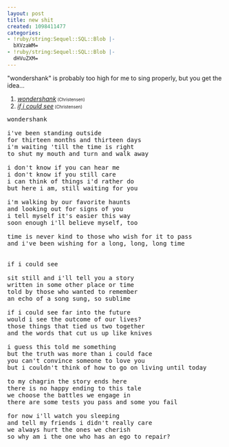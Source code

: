 ```yaml
---
layout: post
title: new shit
created: 1098411477
categories:
- !ruby/string:Sequel::SQL::Blob |-
  bXVzaWM=
- !ruby/string:Sequel::SQL::Blob |-
  dHVuZXM=
---
```

<p>"wondershank" is probably too high for me to sing properly, but you get the idea...</p>

<OL>
<LI><A href="http://bubblehouse.org/cgi-bin/download.cgi/wondershank.mp3"><i>wondershank</i></A><font SIZE=1> (Christensen)</font>
<LI><A href="http://bubblehouse.org/cgi-bin/download.cgi/ificouldsee.mp3"><i>if i could see</i></A><font SIZE=1> (Christensen)</font>
</OL>

<pre>
wondershank

i've been standing outside
for thirteen months and thirteen days
i'm waiting 'till the time is right
to shut my mouth and turn and walk away

i don't know if you can hear me
i don't know if you still care
i can think of things i'd rather do
but here i am, still waiting for you

i'm walking by our favorite haunts
and looking out for signs of you
i tell myself it's easier this way
soon enough i'll believe myself, too

time is never kind to those who wish for it to pass
and i've been wishing for a long, long, long time


if i could see

sit still and i'll tell you a story
written in some other place or time
told by those who wanted to remember
an echo of a song sung, so sublime

if i could see far into the future
would i see the outcome of our lives?
those things that tied us two together
and the words that cut us up like knives

i guess this told me something
but the truth was more than i could face
you can't convince someone to love you
but i couldn't think of how to go on living until today

to my chagrin the story ends here
there is no happy ending to this tale
we choose the battles we engage in
there are some tests you pass and some you fail

for now i'll watch you sleeping
and tell my friends i didn't really care
we always hurt the ones we cherish
so why am i the one who has an ego to repair?
</pre>
